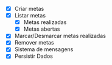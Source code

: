- [x] Criar metas
- [x] Listar metas
    - [x] Metas realizadas 
    - [x] Metas abertas
- [x] Marcar/Desmarcar metas realizadas
- [x] Remover metas
- [x] Sistema de mensagens
- [x] Persistir Dados